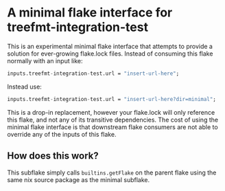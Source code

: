 # A minimal flake interface for treefmt-integration-test

This is an experimental minimal flake interface that attempts to provide a solution for ever-growing flake.lock files. Instead of consuming this flake normally with an input like:

```nix
inputs.treefmt-integration-test.url = "insert-url-here";
```

Instead use:

```nix
inputs.treefmt-integration-test.url = "insert-url-here?dir=minimal";
```

This is a drop-in replacement, however your flake.lock will only reference this flake,
and not any of its transitive dependencies. The cost of using the minimal flake interface
is that downstream flake consumers are not able to override any of the inputs of this flake.

## How does this work?

This subflake simply calls `builtins.getFlake` on the parent flake using the same nix source package
as the minimal subflake.
